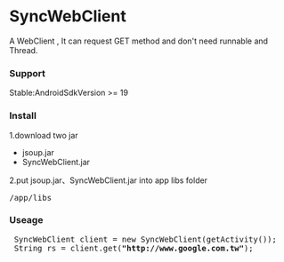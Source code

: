 # SyncWebClient
A WebClient , It can request GET method and don't need runnable and Thread.

### Support
Stable:AndroidSdkVersion >= 19
### Install 
1.download two jar
<ul><li>jsoup.jar</li><li>SyncWebClient.jar</li>
</ul>
2.put jsoup.jar、SyncWebClient.jar into app libs folder  
<pre>/app/libs</pre>  

### Useage 
<pre>
 SyncWebClient client = new SyncWebClient(getActivity());
 String rs = client.get(<b>"http://www.google.com.tw"</b>);
</pre>
